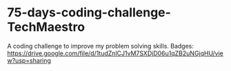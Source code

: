 # 75-days-coding-challenge-TechMaestro
A coding challenge to improve my problem solving skills.
Badges:
https://drive.google.com/file/d/1tudZnlCJ1vM7SXDjD06u1qZB2uNGjqHU/view?usp=sharing
